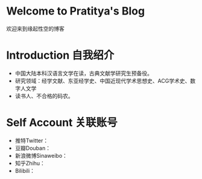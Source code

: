 # Welcome to Pratitya's Blog 
欢迎来到缘起性空的博客

# Introduction 自我绍介
- 中国大陆本科汉语言文学在读，古典文献学研究生预备役。
- 研究领域：经学文献、东亚经学史、中国近现代学术思想史、ACG学术史、数字人文学
- 读书人、不合格的码农。

# Self Account 关联账号
- 推特Twitter：
- 豆瓣Douban：
- 新浪微博Sinaweibo：
- 知乎Zhihu：
- Bilibili：
